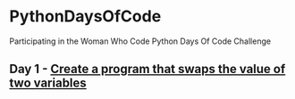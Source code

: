 # PythonDaysOfCode
Participating in the Woman Who Code Python Days Of Code Challenge

## Day 1 - [Create a program that swaps the value of two variables](https://github.com/madiajijah11/PythonDaysOfCode/edit/main/day1.py)
